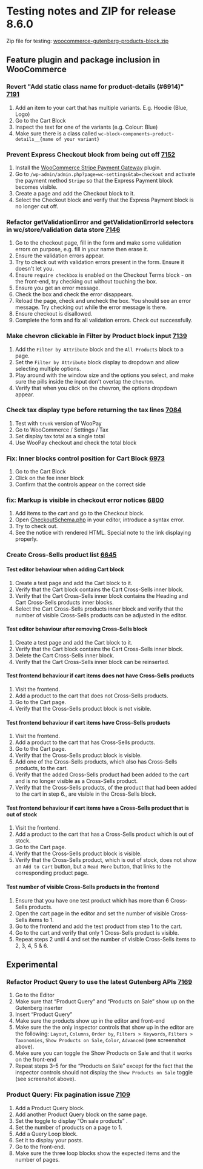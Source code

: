 # Testing notes and ZIP for release 8.6.0

Zip file for testing: [woocommerce-gutenberg-products-block.zip](https://github.com/woocommerce/woocommerce-blocks/files/9647066/woocommerce-gutenberg-products-block.zip)

## Feature plugin and package inclusion in WooCommerce

### Revert "Add static class name for product-details (#6914)" [7191](https://github.com/woocommerce/woocommerce-blocks/pull/7191)

1. Add an item to your cart that has multiple variants. E.g. Hoodie (Blue, Logo)
2. Go to the Cart Block
3. Inspect the text for one of the variants (e.g. Colour: Blue)
4. Make sure there is a class called `wc-block-components-product-details__{name of your variant}`

### Prevent Express Checkout block from being cut off [7152](https://github.com/woocommerce/woocommerce-blocks/pull/7152)

1. Install the [WooCommerce Stripe Payment Gateway](https://wordpress.org/plugins/woocommerce-gateway-stripe/) plugin.
2. Go to `/wp-admin/admin.php?page=wc-settings&tab=checkout` and activate the payment method `Stripe` so that the Express Payment block becomes visible.
3. Create a page and add the Checkout block to it.
4. Select the Checkout block and verify that the Express Payment block is no longer cut off.

### Refactor getValidationError and getValidationErrorId selectors in wc/store/validation data store [7146](https://github.com/woocommerce/woocommerce-blocks/pull/7146)

1. Go to the checkout page, fill in the form and make some validation errors on purpose, e.g. fill in your name then erase it.
2. Ensure the validation errors appear.
3. Try to check out with validation errors present in the form. Ensure it doesn't let you.
4. Ensure `require checkbox` is enabled on the Checkout Terms block - on the front-end, try checking out without touching the box.
5. Ensure you get an error message.
6. Check the box and check the error disappears.
7. Reload the page, check and uncheck the box. You should see an error message. Try checking out while the error message is there.
8. Ensure checkout is disallowed.
9. Complete the form and fix all validation errors. Check out successfully.

### Make chevron clickable in Filter by Product block input [7139](https://github.com/woocommerce/woocommerce-blocks/pull/7139)

1. Add the `Filter by Attribute` block and the `All Products` block to a page.
2. Set the `Filter by Attribute` block display to dropdown and allow selecting multiple options.
3. Play around with the window size and the options you select, and make sure the pills inside the input don't overlap the chevron.
4. Verify that when you click on the chevron, the options dropdown appear.

### Check tax display type before returning the tax lines [7084](https://github.com/woocommerce/woocommerce-blocks/pull/7084)

1. Test with `trunk` version of WooPay
2. Go to WooCommerce / Settings / Tax
3. Set display tax total as a single total
4. Use WooPay checkout and check the total block

### Fix: Inner blocks control position for Cart Block [6973](https://github.com/woocommerce/woocommerce-blocks/pull/6973)

1. Go to the Cart Block
2. Click on the fee inner block
3. Confirm that the controls appear on the correct side

### fix: Markup is visible in checkout error notices [6800](https://github.com/woocommerce/woocommerce-blocks/pull/6800)

1. Add items to the cart and go to the Checkout block.
2. Open [CheckoutSchema.php](https://github.com/woocommerce/woocommerce-blocks/blob/029b379138906872dec3ed920fcb23d24404a3f2/src/StoreApi/Schemas/V1/CheckoutSchema.php#L26-L25) in your editor, introduce a syntax error.
3. Try to check out.
4. See the notice with rendered HTML. Special note to the link displaying properly.

### Create Cross-Sells product list [6645](https://github.com/woocommerce/woocommerce-blocks/pull/6645)

#### Test editor behaviour when adding Cart block

1. Create a test page and add the Cart block to it.
2. Verify that the Cart block contains the Cart Cross-Sells inner block.
3. Verify that the Cart Cross-Sells inner block contains the Heading and Cart Cross-Sells products inner blocks.
4. Select the Cart Cross-Sells products inner block and verify that the number of visible Cross-Sells products can be adjusted in the editor.

#### Test editor behaviour after removing Cross-Sells block

1. Create a test page and add the Cart block to it.
2. Verify that the Cart block contains the Cart Cross-Sells inner block.
3. Delete the Cart Cross-Sells inner block.
4. Verify that the Cart Cross-Sells inner block can be reinserted.

#### Test frontend behaviour if cart items does not have Cross-Sells products

1. Visit the frontend.
2. Add a product to the cart that does not Cross-Sells products.
3. Go to the Cart page.
4. Verify that the Cross-Sells product block is not visible.

#### Test frontend behaviour if cart items have Cross-Sells products

1. Visit the frontend.
2. Add a product to the cart that has Cross-Sells products.
3. Go to the Cart page.
4. Verify that the Cross-Sells product block is visible.
5. Add one of the Cross-Sells products, which also has Cross-Sells products, to the cart.
6. Verify that the added Cross-Sells product had been added to the cart and is no longer visible as a Cross-Sells product.
7. Verify that the Cross-Sells products, of the product that had been added to the cart in step 6., are visible in the Cross-Sells block.

#### Test frontend behaviour if cart items have a Cross-Sells product that is out of stock

1. Visit the frontend.
2. Add a product to the cart that has a Cross-Sells product which is out of stock.
3. Go to the Cart page.
4. Verify that the Cross-Sells product block is visible.
5. Verify that the Cross-Sells product, which is out of stock, does not show an `Add to Cart` button, but a `Read More` button, that links to the corresponding product page.

#### Test number of visible Cross-Sells products in the frontend

1. Ensure that you have one test product which has more than 6 Cross-Sells products.
2. Open the cart page in the editor and set the number of visible Cross-Sells items to 1.
3. Go to the frontend and add the test product from step 1 to the cart.
4. Go to the cart and verify that only 1 Cross-Sells product is visible.
5. Repeat steps 2 until 4 and set the number of visible Cross-Sells items to 2, 3, 4, 5 & 6.

## Experimental

### Refactor Product Query to use the latest Gutenberg APIs [7169](https://github.com/woocommerce/woocommerce-blocks/pull/7169)

1. Go to the Editor
2. Make sure that “Product Query” and “Products on Sale” show up on the Gutenberg inserter
3. Insert “Product Query”
4. Make sure the products show up in the editor and front-end
5. Make sure the the only inspector controls that show up in the editor are the following: `Layout`, `Columns`, `Order by`, `Filters > Keywords`, `Filters > Taxonomies`, `Show Products on Sale`, `Color`, `Advanced` (see screenshot above).
6. Make sure you can toggle the Show Products on Sale and that it works on the front-end
7. Repeat steps 3–5 for the “Products on Sale” except for the fact that the inspector controls should not display the `Show Products on Sale` toggle (see screenshot above).

### Product Query: Fix pagination issue [7109](https://github.com/woocommerce/woocommerce-blocks/pull/7109)

1. Add a Product Query block.
2. Add another Product Query block on the same page.
3. Set the toggle to display “On sale products” .
4. Set the number of products on a page to 1.
5. Add a Query Loop block.
6. Set it to display your posts.
7. Go to the front-end.
8. Make sure the three loop blocks show the expected items and the number of pages.
